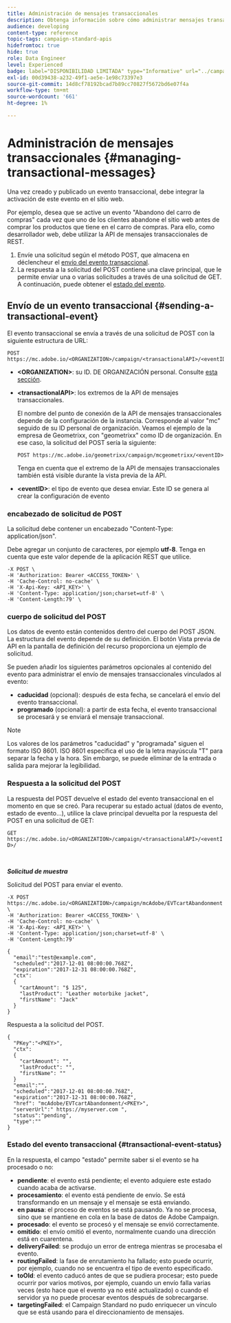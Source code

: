 ```yaml
---
title: Administración de mensajes transaccionales
description: Obtenga información sobre cómo administrar mensajes transaccionales con API.
audience: developing
content-type: reference
topic-tags: campaign-standard-apis
hidefromtoc: true
hide: true
role: Data Engineer
level: Experienced
badge: label="DISPONIBILIDAD LIMITADA" type="Informative" url="../campaign-standard-migration-home.md" tooltip="Restringido a usuarios migrados por el Campaign Standard"
exl-id: 00d39438-a232-49f1-ae5e-1e98c73397e3
source-git-commit: 14d8cf78192bcad7b89cc70827f5672bd6e07f4a
workflow-type: tm+mt
source-wordcount: '661'
ht-degree: 1%

---
```


# Administración de mensajes transaccionales {#managing-transactional-messages}

Una vez creado y publicado un evento transaccional, debe integrar la activación de este evento en el sitio web.

Por ejemplo, desea que se active un evento &quot;Abandono del carro de compras&quot; cada vez que uno de los clientes abandone el sitio web antes de comprar los productos que tiene en el carro de compras. Para ello, como desarrollador web, debe utilizar la API de mensajes transaccionales de REST.

1. Envíe una solicitud según el método POST, que almacena en déclencheur el [envío del evento transaccional](#sending-a-transactional-event).
1. La respuesta a la solicitud del POST contiene una clave principal, que le permite enviar una o varias solicitudes a través de una solicitud de GET. A continuación, puede obtener el [estado del evento](#transactional-event-status).

## Envío de un evento transaccional {#sending-a-transactional-event}

El evento transaccional se envía a través de una solicitud de POST con la siguiente estructura de URL:

```
POST https://mc.adobe.io/<ORGANIZATION>/campaign/<transactionalAPI>/<eventID>
```

* **&lt;ORGANIZATION>**: su ID. DE ORGANIZACIÓN personal. Consulte [esta sección](must-read.md).

* **&lt;transactionalAPI>**: los extremos de la API de mensajes transaccionales.

  El nombre del punto de conexión de la API de mensajes transaccionales depende de la configuración de la instancia. Corresponde al valor &quot;mc&quot; seguido de su ID personal de organización. Veamos el ejemplo de la empresa de Geometrixx, con &quot;geometrixx&quot; como ID de organización. En ese caso, la solicitud del POST sería la siguiente:

  `POST https://mc.adobe.io/geometrixx/campaign/mcgeometrixx/<eventID>`

  Tenga en cuenta que el extremo de la API de mensajes transaccionales también está visible durante la vista previa de la API.

* **&lt;eventID>**: el tipo de evento que desea enviar. Este ID se genera al crear la configuración de evento

### encabezado de solicitud de POST

La solicitud debe contener un encabezado &quot;Content-Type: application/json&quot;.

Debe agregar un conjunto de caracteres, por ejemplo **utf-8**. Tenga en cuenta que este valor depende de la aplicación REST que utilice.

```
-X POST \
-H 'Authorization: Bearer <ACCESS_TOKEN>' \
-H 'Cache-Control: no-cache' \
-H 'X-Api-Key: <API_KEY>' \
-H 'Content-Type: application/json;charset=utf-8' \
-H 'Content-Length:79' \
```

### cuerpo de solicitud del POST

Los datos de evento están contenidos dentro del cuerpo del POST JSON. La estructura del evento depende de su definición. El botón Vista previa de API en la pantalla de definición del recurso proporciona un ejemplo de solicitud.

Se pueden añadir los siguientes parámetros opcionales al contenido del evento para administrar el envío de mensajes transaccionales vinculados al evento:

* **caducidad** (opcional): después de esta fecha, se cancelará el envío del evento transaccional.
* **programado** (opcional): a partir de esta fecha, el evento transaccional se procesará y se enviará el mensaje transaccional.

>[!NOTE]
>
>Los valores de los parámetros &quot;caducidad&quot; y &quot;programada&quot; siguen el formato ISO 8601. ISO 8601 especifica el uso de la letra mayúscula &quot;T&quot; para separar la fecha y la hora. Sin embargo, se puede eliminar de la entrada o salida para mejorar la legibilidad.

### Respuesta a la solicitud del POST

La respuesta del POST devuelve el estado del evento transaccional en el momento en que se creó. Para recuperar su estado actual (datos de evento, estado de evento...), utilice la clave principal devuelta por la respuesta del POST en una solicitud de GET:

`GET https://mc.adobe.io/<ORGANIZATION>/campaign/<transactionalAPI>/<eventID>/`

<br/>

***Solicitud de muestra***

Solicitud del POST para enviar el evento.

```
-X POST https://mc.adobe.io/<ORGANIZATION>/campaign/mcAdobe/EVTcartAbandonment \
-H 'Authorization: Bearer <ACCESS_TOKEN>' \
-H 'Cache-Control: no-cache' \
-H 'X-Api-Key: <API_KEY>' \
-H 'Content-Type: application/json;charset=utf-8' \
-H 'Content-Length:79'

{
  "email":"test@example.com",
  "scheduled":"2017-12-01 08:00:00.768Z",
  "expiration":"2017-12-31 08:00:00.768Z",
  "ctx":
  {
    "cartAmount": "$ 125",
    "lastProduct": "Leather motorbike jacket",
    "firstName": "Jack"
  }
}
```

Respuesta a la solicitud del POST.

```
{
  "PKey":"<PKEY>",
  "ctx":
  {
    "cartAmount": "",
    "lastProduct": "",
    "firstName": ""
  }
  "email":"",
  "scheduled":"2017-12-01 08:00:00.768Z",
  "expiration":"2017-12-31 08:00:00.768Z",
  "href": "mcAdobe/EVTcartAbandonment/<PKEY>",
  "serverUrl":" https://myserver.com ",
  "status":"pending",
  "type":""
}
```

### Estado del evento transaccional {#transactional-event-status}

En la respuesta, el campo &quot;estado&quot; permite saber si el evento se ha procesado o no:

* **pendiente**: el evento está pendiente; el evento adquiere este estado cuando acaba de activarse.
* **procesamiento**: el evento está pendiente de envío. Se está transformando en un mensaje y el mensaje se está enviando.
* **en pausa**: el proceso de eventos se está pausando. Ya no se procesa, sino que se mantiene en cola en la base de datos de Adobe Campaign.
* **procesado**: el evento se procesó y el mensaje se envió correctamente.
* **omitido**: el envío omitió el evento, normalmente cuando una dirección está en cuarentena.
* **deliveryFailed**: se produjo un error de entrega mientras se procesaba el evento.
* **routingFailed**: la fase de enrutamiento ha fallado; esto puede ocurrir, por ejemplo, cuando no se encuentra el tipo de evento especificado.
* **toOld**: el evento caducó antes de que se pudiera procesar; esto puede ocurrir por varios motivos, por ejemplo, cuando un envío falla varias veces (esto hace que el evento ya no esté actualizado) o cuando el servidor ya no puede procesar eventos después de sobrecargarse.
* **targetingFailed**: el Campaign Standard no pudo enriquecer un vínculo que se está usando para el direccionamiento de mensajes.
